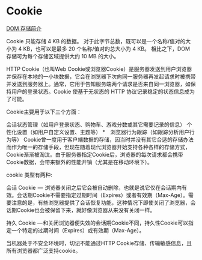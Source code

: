 <!--
 * @Author: matiastang
 * @Date: 2022-07-25 10:50:56
 * @LastEditors: matiastang
 * @LastEditTime: 2022-07-25 11:04:47
 * @FilePath: /matias-javaScript/md/数据持久化/Cookie.md
 * @Description: Cookie
-->
# Cookie

[DOM 存储简介](https://docs.microsoft.com/zh-cn/previous-versions//cc197062(v=vs.85)?redirectedfrom=MSDN)

Cookie 只能存储 4 KB 的数据。 对于此字节总数，既可以是一个名称/值对的大小为 4 KB，也可以是最多 20 个名称/值对的总大小为 4 KB。 相比之下，DOM 存储可为每个存储区域提供大约 10 MB 的大小。

HTTP Cookie（也叫Web Cookie或浏览器Cookie）是服务器发送到用户浏览器并保存在本地的一小块数据，它会在浏览器下次向同一服务器再发起请求时被携带并发送到服务器上。通常，它用于告知服务端两个请求是否来自同一浏览器，如保持用户的登录状态。Cookie 使基于无状态的 HTTP 协议记录稳定的状态信息成为了可能。

Cookie主要用于以下三个方面：

会话状态管理（如用户登录状态、购物车、游戏分数或其它需要记录的信息）
个性化设置（如用户自定义设置、主题等）
*　浏览器行为跟踪（如跟踪分析用户行为等）
Cookie曾一度用于客户端数据的存储，因当时并没有其它合适的存储办法而作为唯一的存储手段，但现在随着现代浏览器开始支持各种各样的存储方式，Cookie渐渐被淘汰。由于服务器指定Cookie后，浏览器的每次请求都会携带Cookie数据，会带来额外的性能开销（尤其是在移动环境下）。

cookie 类型有两种:

会话 Cookie  —  浏览器关闭之后它会被自动删除，也就是说它仅在会话期内有效。会话期Cookie不需要指定过期时间（Expires）或者有效期（Max-Age）。需要注意的是，有些浏览器提供了会话恢复功能，这种情况下即使关闭了浏览器，会话期Cookie也会被保留下来，就好像浏览器从来没有关闭一样。

持久 Cookie — 和关闭浏览器便失效的会话期Cookie不同，持久性Cookie可以指定一个特定的过期时间（Expires）或有效期（Max-Age）。

当机器处于不安全环境时，切记不能通过HTTP Cookie存储、传输敏感信息，且所有浏览器都广泛支持cookie。